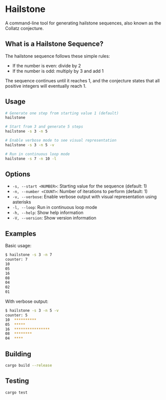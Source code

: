 # Hailstone

A command-line tool for generating hailstone sequences, also known as the Collatz conjecture.

## What is a Hailstone Sequence?

The hailstone sequence follows these simple rules:
- If the number is even: divide by 2
- If the number is odd: multiply by 3 and add 1

The sequence continues until it reaches 1, and the conjecture states that all positive integers will eventually reach 1.

## Usage

```bash
# Generate one step from starting value 1 (default)
hailstone

# Start from 3 and generate 5 steps
hailstone -s 3 -n 5

# Enable verbose mode to see visual representation
hailstone -s 3 -n 5 -v

# Run in continuous loop mode
hailstone -s 7 -n 10 -l
```

## Options

- `-s, --start <NUMBER>`: Starting value for the sequence (default: 1)
- `-n, --number <COUNT>`: Number of iterations to perform (default: 1)
- `-v, --verbose`: Enable verbose output with visual representation using asterisks
- `-l, --loop`: Run in continuous loop mode
- `-h, --help`: Show help information
- `-V, --version`: Show version information

## Examples

Basic usage:
```bash
$ hailstone -s 3 -n 7
counter: 7
10
05
16
08
04
02
01
```

With verbose output:
```bash
$ hailstone -s 3 -n 5 -v
counter: 5
10	**********
05	*****
16	****************
08	********
04	****
```

## Building

```bash
cargo build --release
```

## Testing

```bash
cargo test
